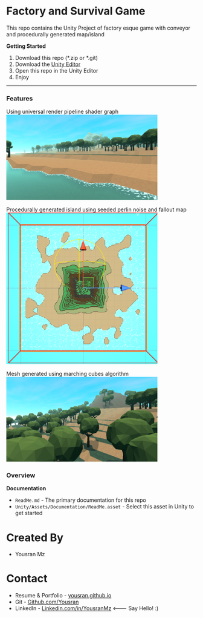 # Factory and Survival Game

This repo contains the Unity Project of factory esque game with conveyor and procedurally generated map/island

**Getting Started**
1. Download this repo (*.zip or *.git)
1. Download the [Unity Editor](https://store.unity.com/#plans-individual)
1. Open this repo in the Unity Editor
1. Enjoy

---

### Features
Using universal render pipeline shader graph <br>
<img width = "400" src="./Project Documentation/island side.png" />

Procedurally generated island using seeded perlin noise and fallout map <br>
<img width = "400" src="./Project Documentation/procedural generated.png" />

Mesh generated using marching cubes algorithm <br>
<img width = "400" src="./Project Documentation/island top.png" />


### Overview

**Documentation**
* `ReadMe.md` - The primary documentation for this repo
* `Unity/Assets/Documentation/ReadMe.asset` - Select this asset in Unity to get started

Created By
=============

- Yousran Mz

Contact
=============

- Resume & Portfolio - <a href="https://yousran.github.io/">yousran.github.io</a>
- Git - <a href="https://github.com/Yousran/">Github.com/Yousran</a>
- LinkedIn - <a href="https://www.linkedin.com/in/yousranmz/">Linkedin.com/in/YousranMz</a> <--- Say Hello! :)
